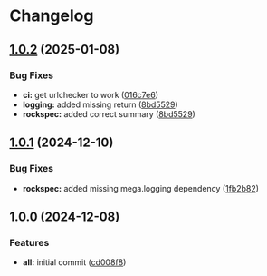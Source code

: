 # Changelog

## [1.0.2](https://github.com/ColinKennedy/mega.vimdoc/compare/v1.0.1...v1.0.2) (2025-01-08)


### Bug Fixes

* **ci:** get urlchecker to work ([016c7e6](https://github.com/ColinKennedy/mega.vimdoc/commit/016c7e61042178dadccb9e1b9ffe387e1b5a1422))
* **logging:** added missing return ([8bd5529](https://github.com/ColinKennedy/mega.vimdoc/commit/8bd552906525b61d456cf715d8707d1d21a5d96c))
* **rockspec:** added correct summary ([8bd5529](https://github.com/ColinKennedy/mega.vimdoc/commit/8bd552906525b61d456cf715d8707d1d21a5d96c))

## [1.0.1](https://github.com/ColinKennedy/mega.vimdoc/compare/v1.0.0...v1.0.1) (2024-12-10)


### Bug Fixes

* **rockspec:** added missing mega.logging dependency ([1fb2b82](https://github.com/ColinKennedy/mega.vimdoc/commit/1fb2b82da76cee25c3e4c57afbff8a6f42155963))

## 1.0.0 (2024-12-08)


### Features

* **all:** initial commit ([cd008f8](https://github.com/ColinKennedy/mega.vimdoc/commit/cd008f8e492bf92fe4b47ccd183f3417aebe38d2))
